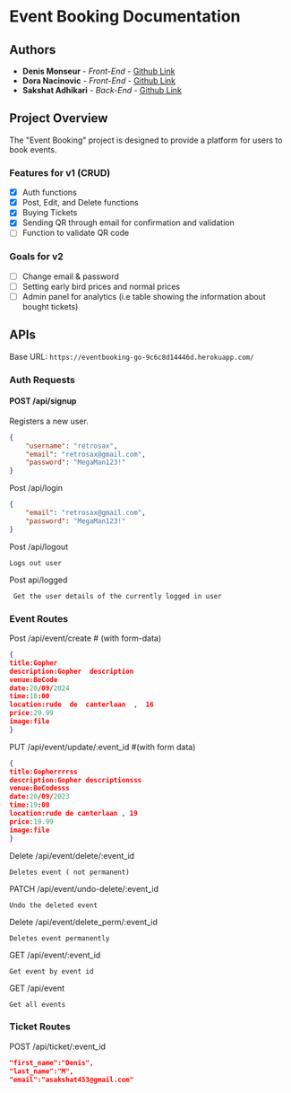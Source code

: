 # Event Booking Documentation

## Authors

- **Denis Monseur** - _Front-End_ - [Github Link](https://github.com/DenisMonseur)
- **Dora Nacinovic** - _Front-End_ - [Github Link](https://github.com/DoraNac)
- **Sakshat Adhikari** - _Back-End_ - [Github Link](https://github.com/asakshat)

## Project Overview

The "Event Booking" project is designed to provide a platform for users to book events.

### Features for v1 (CRUD)

- [x] Auth functions
- [x] Post, Edit, and Delete functions
- [x] Buying Tickets
- [x] Sending QR through email for confirmation and validation
- [ ] Function to validate QR code

### Goals for v2

- [ ] Change email & password
- [ ] Setting early bird prices and normal prices
- [ ] Admin panel for analytics (i.e table showing the information about bought tickets)

## APIs

Base URL: `https://eventbooking-go-9c6c8d14446d.herokuapp.com/`

### Auth Requests

#### POST /api/signup

Registers a new user.

```json
{
	"username": "retrosax",
	"email": "retrosax@gmail.com",
	"password": "MegaMan123!"
}
```

Post /api/login

```json
{
	"email": "retrosax@gmail.com",
	"password": "MegaMan123!"
}
```

Post /api/logout

```
Logs out user
```

Post api/logged

```
 Get the user details of the currently logged in user
```

### Event Routes

Post /api/event/create # (with form-data)

```json
{
title:Gopher
description:Gopher  description
venue:BeCode
date:20/09/2024
time:18:00
location:rude  de  canterlaan  ,  16
price:29.99
image:file
}
```

PUT /api/event/update/:event_id #(with form data)

```json
{
title:Gopherrrrss
description:Gopher descriptionsss
venue:BeCodesss
date:20/09/2023
time:19:00
location:rude de canterlaan , 19
price:19.99
image:file
}
```

Delete /api/event/delete/:event_id

```
Deletes event ( not permanent)
```

PATCH /api/event/undo-delete/:event_id

```
Undo the deleted event
```

Delete /api/event/delete_perm/:event_id

```
Deletes event permanently
```

GET /api/event/:event_id

```
Get event by event id
```

GET /api/event

```
Get all events
```

### Ticket Routes

POST /api/ticket/:event_id

```json
"first_name":"Denis",
"last_name":"M",
"email":"asakshat453@gmail.com"
```
